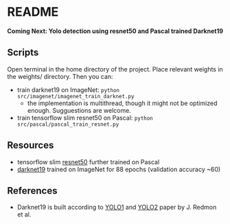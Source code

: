 # README

**Coming Next: Yolo detection using resnet50 and Pascal trained Darknet19**

## Scripts
Open terminal in the home directory of the project. Place relevant weights in the weights/ directory. Then you can:
* train darknet19 on ImageNet: `python src/imagenet/imagenet_train_darknet.py`
  * the implementation is multithread, though it might not be optimized enough. Sugguestions are welcome.
* train tensorflow slim resnet50 on Pascal: `python src/pascal/pascal_train_resnet.py`

## Resources
* tensorflow slim [resnet50](https://www.dropbox.com/sh/bsj9fuuv4co23qy/AABRjYECNkCTPzgjWyBZMvLRa?dl=0) further trained on Pascal
* [darknet19](https://www.dropbox.com/sh/7ncpmioirhr735e/AAALEw1nEJqQZRqtNGDvhiSHa?dl=0) trained on ImageNet for 88 epochs (validation accuracy ~60)

## References
* Darknet19 is built according to [YOLO1](https://arxiv.org/abs/1506.02640) and [YOLO2](https://arxiv.org/abs/1612.08242) paper by J. Redmon et al.